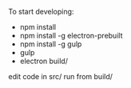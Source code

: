 To start developing:   

* npm install
* npm install -g electron-prebuilt
* npm install -g gulp
* gulp
* electron build/  

edit code in src/ run from build/